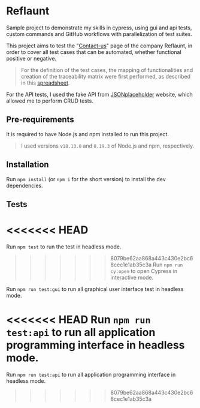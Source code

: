 # Reflaunt

Sample project to demonstrate my skills in cypress, using gui and api tests, custom commands and GitHub workflows with parallelization of test suites.

This project aims to test the "[Contact-us](https://www.reflaunt.com/contact-us)" page of the company Reflaunt, in order to cover all test cases that can be automated, whether functional positive or negative.

> For the definition of the test cases, the mapping of functionalities and creation of the traceability matrix were first performed, as described in this [spreadsheet](https://docs.google.com/spreadsheets/d/1DWYQl8fWPj3Rd4lbXEZ_x1gp0byDMl_h1NRmop5sl90/edit?usp=sharing).

For the API tests, I used the fake API from [JSONplaceholder](https://jsonplaceholder.typicode.com/) website, which allowed me to perform CRUD tests.

## Pre-requirements

It is required to have Node.js and npm installed to run this project.

> I used versions `v18.13.0` and `8.19.3` of Node.js and npm, respectively.

## Installation

Run `npm install` (or `npm i` for the short version) to install the dev dependencies.

## Tests

<<<<<<< HEAD
=======
Run `npm test` to run the test in headless mode.

>>>>>>> 8079be62aa868a443c430e2bc68cec1e1ab35c3a
Run `npm run cy:open` to open Cypress in interactive mode.

Run `npm run test:gui` to run all graphical user interface test in headless mode.

<<<<<<< HEAD
Run `npm run test:api` to run all application programming interface in headless mode.
=======
Run `npm run test:api` to run all application programming interface in headless mode.
>>>>>>> 8079be62aa868a443c430e2bc68cec1e1ab35c3a
